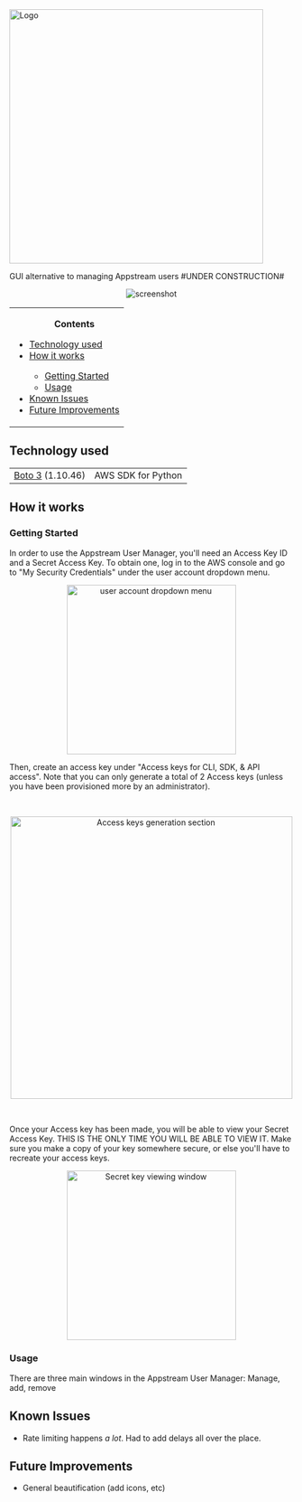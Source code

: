 <img src="https://i.imgur.com/Ht86JYX.png" alt="Logo" width=450>

GUI alternative to managing Appstream users \#UNDER CONSTRUCTION\#
<p align="center">
<img src="https://thumbs.gfycat.com/PoisedNaiveIbis-size_restricted.gif" alt="screenshot">
</p>

<table>
<tr><td><ul>
<b><p align="center">Contents</p></b>
<li><a href="#Tech">Technology used</a></li>
<li><a href="#How">How it works</a></li>
  <ul><li><a href="#GettingStart">Getting Started</a></li>
    <li><a href="#Usage">Usage</a></li>
  </ul>
<li><a href="#Known">Known Issues</a></li>
<li><a href="#Future">Future Improvements</a></li>
</ul></td></tr>
</table>

## <a name="Tech">Technology used</a>

<table>
  <tr>
  <td><a href="https://github.com/exhuma/puresnmp">Boto 3</a> (1.10.46) </td>
    <td>AWS SDK for Python </td>
  </tr>
</table>

## <a name="How">How it works</a>

### <a name="GettingStart">Getting Started</a>

In order to use the Appstream User Manager, you'll need an Access Key ID and a Secret Access Key. To obtain one, log in to the AWS console and go to "My Security Credentials" under the user account dropdown menu.
<p align="center">
<img src="https://i.imgur.com/GnRz9te.png" alt="user account dropdown menu" height=300 align="center">
</p>
Then, create an access key under "Access keys for CLI, SDK, & API access". Note that you can only generate a total of 2 Access keys (unless you have been provisioned more by an administrator).

&nbsp;

<p align="center">
<img src="https://i.imgur.com/nlV2LS0.png" alt="Access keys generation section" width=500>
</p>

&nbsp;

Once your Access key has been made, you will be able to view your Secret Access Key. THIS IS THE ONLY TIME YOU WILL BE ABLE TO VIEW IT. Make sure you make a copy of your key somewhere secure, or else you'll have to recreate your access keys.

<p align="center">
<img src="https://i.imgur.com/HXYLCfL.png" alt="Secret key viewing window" width=300>
</p>

### <a name="Usage">Usage</a>

There are three main windows in the Appstream User Manager: Manage, add, remove

## <a name="Known">Known Issues</a>
* Rate limiting happens <i>a lot</i>. Had to add delays all over the place.

## <a name="Future">Future Improvements</a>
* General beautification (add icons, etc)
